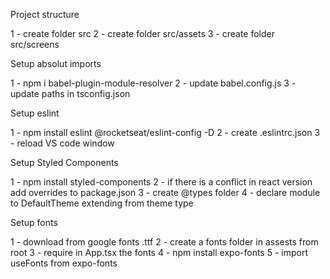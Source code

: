 Project structure

1 - create folder src
2 - create folder src/assets
3 - create folder src/screens

Setup absolut imports

1 - npm i babel-plugin-module-resolver
2 - update babel.config.js
3 - update paths in tsconfig.json

Setup eslint 

1 - npm install eslint @rocketseat/eslint-config -D
2 - create .eslintrc.json
3 - reload VS code window

Setup Styled Components

1 - npm install styled-components
2 - if there is a conflict in react version add overrides to package.json
3 - create @types folder 
4 - declare module to DefaultTheme extending from theme type 

Setup fonts 

1 - download from google fonts .ttf
2 - create a fonts folder in assests from root
3 - require in App.tsx the fonts
4 - npm install expo-fonts
5 - import useFonts from expo-fonts